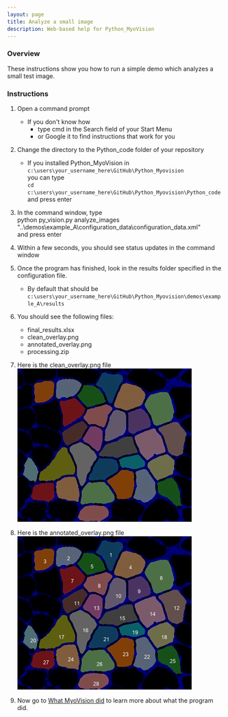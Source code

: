 ```yaml
---
layout: page
title: Analyze a small image
description: Web-based help for Python_MyoVision
---
```


### Overview

These instructions show you how to run a simple demo which analyzes a small test image.

### Instructions

1. Open a command prompt
   + If you don't know how
     + type cmd in the Search field of your Start Menu
     + or Google it to find instructions that work for you

1. Change the directory to the Python_code folder of your repository
   + If you installed Python_MyoVision in `c:\users\your_username_here\GitHub\Python_Myovision`  
you can type  
`cd c:\users\your_username_here\GitHub\Python_Myovision\Python_code`  
and press enter

1. In the command window, type  
python py_vision.py analyze_images "..\demos\example_A\configuration_data\configuration_data.xml"  
and press enter

1. Within a few seconds, you should see status updates in the command window

1. Once the program has finished, look in the results folder specified in the configuration file.
   + By default that should be  
`c:\users\your_username_here\GitHub\Python_Myovision\demos\example_A\results`  

1. You should see the following files:
   + final_results.xlsx
   + clean_overlay.png
   + annotated_overlay.png
   + processing.zip

1. Here is the clean_overlay.png file  
![clean_overlay.png](clean_overlay.png)

1. Here is the annotated_overlay.png file  
![annotated_overlay.png](annotated_overlay.png)

1. Now go to [What MyoVision did](../what-myovision-did/what-myovision-did.html) to learn more about what the program did.

